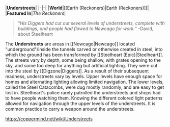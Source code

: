 |**Understreets**|
|-|-|
|**World**|[[Earth (Reckoners)\|Earth (Reckoners)]]|
|**Featured In**|*The Reckoners*|

>“*His Diggers had cut out several levels of understreets, complete with buildings, and people had flowed to Newcago for work.*”
\-David, about Steelheart


The **Understreets** are areas in [[Newcago\|Newcago]] located "underground"/inside the tunnels carved or otherwise created in steel, into which the ground has been transformed by [[Steelheart (Epic)\|Steelheart]].
The streets vary by depth, some being shallow, with grates opening to the sky, and some too deep for anything but artificial lighting. They were cut into the steel by [[Digzone\|Diggers]]. As a result of their subsequent madness, understreets vary by levels. Upper levels have enough space for homes and alternating lighting allowing limited navigation. The lower levels, called the Steel Catacombs, were dug mostly randomly, and are easy to get lost in. Steelheart's police rarely patrolled the understreets and shops had to have people watching them.
Knowing the different colored light patterns allowed for navigation through the upper levels of the understreets. It is common practice to carry a weapon around the understreets.



https://coppermind.net/wiki/Understreets